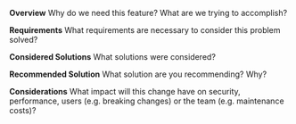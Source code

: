**Overview**
Why do we need this feature? What are we trying to accomplish?

**Requirements**
What requirements are necessary to consider this problem solved?

**Considered Solutions**
What solutions were considered?

**Recommended Solution**
What solution are you recommending? Why?

**Considerations**
What impact will this change have on security, performance, users (e.g. breaking changes) or the team (e.g. maintenance costs)?
